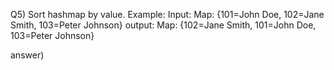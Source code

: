 Q5)
Sort hashmap by value.
Example:
Input: Map: {101=John Doe, 102=Jane Smith, 103=Peter Johnson}
output: Map: {102=Jane Smith, 101=John Doe, 103=Peter Johnson}


answer)